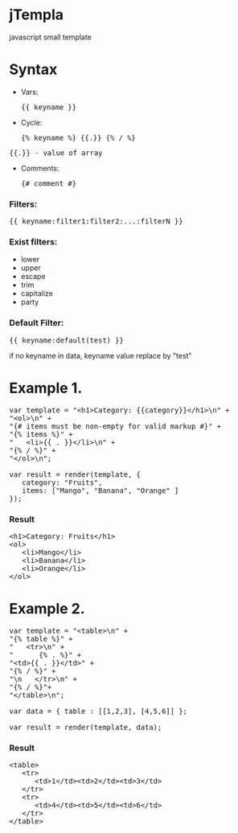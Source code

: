 jTempla
========

javascript small template

Syntax
========

* Vars: <pre>{{ keyname }}</pre>
* Cycle: <pre>{% keyname %} {{.}} {% / %}</pre>
<pre>{{.}} - value of array </pre>
* Comments: <pre>{# comment #}</pr>

### Filters:
<pre>{{ keyname:filter1:filter2:...:filterN }}</pre>

### Exist filters:
* lower
* upper
* escape
* trim
* capitalize
* party

### Default Filter:
<pre>{{ keyname:default(test) }}</pre>

if no keyname in data, keyname value replace by "test"


Example 1.
=========
<pre>
var template = "&lt;h1&gt;Category: {{category}}&lt;/h1&gt;\n" +
"&lt;ol&gt;\n" +
"{# items must be non-empty for valid markup #}" + 
"{% items %}" +
"   &lt;li&gt;{{ . }}&lt;/li&gt;\n" +
"{% / %}" +
"&lt;/ol&gt;\n";

var result = render(template, {
   category: "Fruits",
   items: ["Mango", "Banana", "Orange" ]
});
</pre>

### Result
<pre>
&lt;h1&gt;Category: Fruits&lt;/h1&gt;
&lt;ol>
   &lt;li&gt;Mango&lt;/li&gt;
   &lt;li&gt;Banana&lt;/li&gt;
   &lt;li&gt;Orange&lt;/li&gt;
&lt;/ol&gt;
</pre>


Example 2.
=========
<pre>
var template = "&lt;table&gt;\n" +
"{% table %}" +
"   &lt;tr&gt;\n" +
"      {% . %}" +
"&lt;td&gt;{{ . }}&lt;/td&gt;" +
"{% / %}" +
"\n   &lt;/tr&gt;\n" +
"{% / %}"+
"&lt;/table&gt;\n";

var data = { table : [[1,2,3], [4,5,6]] };

var result = render(template, data);
</pre>

### Result
<pre>
&lt;table&gt;
   &lt;tr&gt;
      &lt;td&gt;1&lt;/td&gt;&lt;td&gt;2&lt;/td&gt;&lt;td&gt;3&lt;/td&gt;
   &lt;/tr&gt;
   &lt;tr&gt;
      &lt;td&gt;4&lt;/td&gt;&lt;td&gt;5&lt;/td&gt;&lt;td&gt;6&lt;/td&gt;
   &lt;/tr&gt;
&lt;/table&gt;
</pre>
